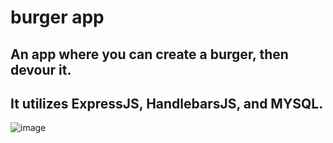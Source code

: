 # burger app

## An app where you can create a burger, then devour it. 
## It utilizes ExpressJS, HandlebarsJS, and MYSQL.

![image](https://user-images.githubusercontent.com/43661059/61412421-6f80d200-a8ae-11e9-93f8-6eef7a7ceae4.png)
